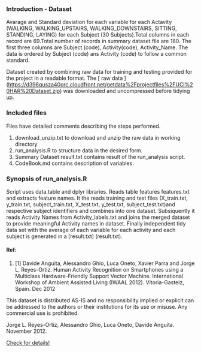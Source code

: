 ### Introduction - Dataset

Avarage and Standard deviation for each variable for each Actavity 
(WALKING, WALKING_UPSTAIRS, WALKING_DOWNSTAIRS, SITTING, STANDING, LAYING) 
for each Subject (30 Subjects).Total columns in each record are 69.Total number of 
records in summary dataset file are 180. The first three columns are Subject (code),
Activity(code), Activity_Name. The data is ordered by Subject (code) ans Activity (code) 
to follow a common standard.

Dataset created by combining raw data for training and testing provided for 
the project in a readable format. The [ raw data ] (https://d396qusza40orc.cloudfront.net/getdata%2Fprojectfiles%2FUCI%20HAR%20Dataset.zip)
was downloaded and uncompressed before tidying up.

### Included files 
Files have detailed comments describing the steps performed. 
1.  download_unzip.txt to download and unzip the raw data in working directory
2.  run_analysis.R to structure data in the desired form. 
3.  Summary Dataset result.txt contains result of the run_analysis script.
4.  CodeBook.md contains description of variables.

### Synopsis of run_analysis.R
Script uses data.table and dplyr libraries. Reads table features features.txt and extracts feature names.
It the reads training and test files (X_train.txt, y_train.txt, subject_train.txt, X_test.txt, y_test.txt,
subject_test.txt)and respective subject identifiers and combines into one dataset.
Subsiquently it reads Activity Names from Activity_labels.txt and joins the merged dataset to provide 
meaningful Activity names in dataset. Finally  independent tidy data set with the average of each variable 
for each activity and each subject is generated in a [result.txt] (result.txt).

#### Ref:

1.  [1] Davide Anguita, Alessandro Ghio, Luca Oneto, Xavier Parra and Jorge L. Reyes-Ortiz. Human Activity Recognition on Smartphones using a Multiclass Hardware-Friendly Support Vector Machine. International Workshop of Ambient Assisted Living (IWAAL 2012). Vitoria-Gasteiz, Spain. Dec 2012

This dataset is distributed AS-IS and no responsibility implied or explicit can be addressed to the authors or their institutions for its use or misuse. Any commercial use is prohibited.

Jorge L. Reyes-Ortiz, Alessandro Ghio, Luca Oneto, Davide Anguita. November 2012.

[Check for details!](http://archive.ics.uci.edu/ml/datasets/Human+Activity+Recognition+Using+Smartphones)
